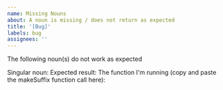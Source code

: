 ```yaml
---
name: Missing Nouns
about: A noun is missing / does not return as expected
title: '[Bug]'
labels: bug
assignees: ''
---
```


The following noun(s) do not work as expected

Singular noun:
Expected result:
The function I'm running (copy and paste the makeSuffix function call here):
